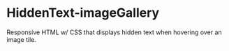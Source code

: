 # HiddenText-imageGallery
Responsive HTML w/ CSS that displays hidden text when hovering over an image tile.
